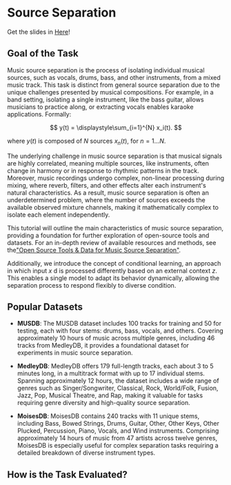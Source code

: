 # Source Separation

Get the slides in [Here](https://docs.google.com/presentation/d/1wx7UlnwGMKhnByI1FPjTR5Vtj8WY4y8rvRUtfyCOpDk/edit?usp=sharing)!

## Goal of the Task

Music source separation is the process of isolating individual musical sources, such as vocals, drums, bass, and other instruments, from a mixed music track. This task is distinct from general source separation due to the unique challenges presented by musical compositions. For example, in a band setting, isolating a single instrument, like the bass guitar, allows musicians to practice along, or extracting vocals enables karaoke applications.
Formally:

$$
y(t) = \displaystyle\sum_{i=1}^{N} x_i(t).
$$

where  $y(t)$ is composed of $N$ sources $x_n(t)$, for $n=1...N$.

The underlying challenge in music source separation is that musical signals are highly correlated, meaning multiple sources, like instruments, often change in harmony or in response to rhythmic patterns in the track. Moreover, music recordings undergo complex, non-linear processing during mixing, where reverb, filters, and other effects alter each instrument's natural characteristics. As a result, music source separation is often an underdetermined problem, where the number of sources exceeds the available observed mixture channels, making it mathematically complex to isolate each element independently.

This tutorial will outline the main characteristics of music source separation, providing a foundation for further exploration of open-source tools and datasets. For an in-depth review of available resources and methods, see the["Open Source Tools & Data for Music Source Separation"](https://source-separation.github.io/tutorial/landing.html).

Additionally, we introduce the concept of conditional learning, an approach in which input $x$ d is processed differently based on an external context $z$. This enables a single model to adapt its behavior dynamically, allowing the separation process to respond flexibly to diverse condition.

## Popular Datasets

- **MUSDB**: The MUSDB dataset includes 100 tracks for training and 50 for testing, each with four stems: drums, bass, vocals, and others. Covering approximately 10 hours of music across multiple genres, including 46 tracks from MedleyDB, it provides a foundational dataset for experiments in music source separation.

- **MedleyDB**: MedleyDB offers 179 full-length tracks, each about 3 to 5 minutes long, in a multitrack format with up to 17 individual stems. Spanning approximately 12 hours, the dataset includes a wide range of genres such as Singer/Songwriter, Classical, Rock, World/Folk, Fusion, Jazz, Pop, Musical Theatre, and Rap, making it valuable for tasks requiring genre diversity and high-quality source separation.

- **MoisesDB**: MoisesDB contains 240 tracks with 11 unique stems, including Bass, Bowed Strings, Drums, Guitar, Other, Other Keys, Other Plucked, Percussion, Piano, Vocals, and Wind instruments. Comprising approximately 14 hours of music from 47 artists across twelve genres, MoisesDB is especially useful for complex separation tasks requiring a detailed breakdown of diverse instrument types.

## How is the Task Evaluated?
